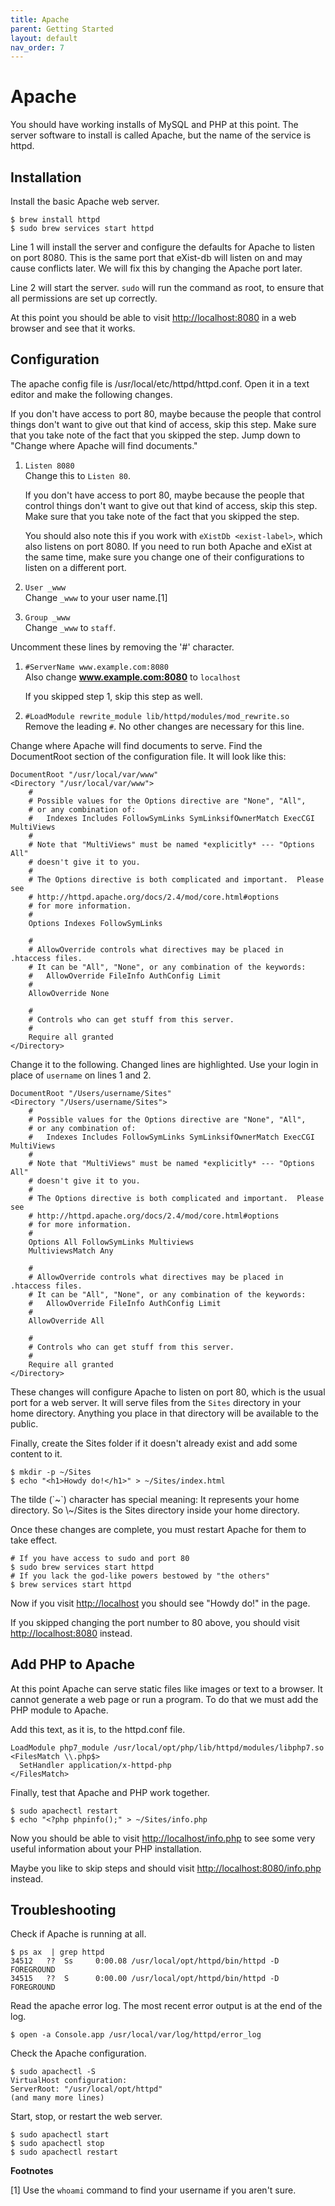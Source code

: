 ```yaml
---
title: Apache
parent: Getting Started
layout: default
nav_order: 7
---
```


# Apache

You should have working installs of MySQL and PHP at this point. The
server software to install is called Apache, but the name of the service
is httpd.

## Installation

Install the basic Apache web server.

``` console
$ brew install httpd
$ sudo brew services start httpd
```

Line 1 will install the server and configure the defaults for Apache to
listen on port 8080. This is the same port that eXist-db will listen on
and may cause conflicts later. We will fix this by changing the Apache
port later.

Line 2 will start the server. `sudo` will run the command as root, to
ensure that all permissions are set up correctly.

At this point you should be able to visit <http://localhost:8080> in a
web browser and see that it works.

## Configuration

The apache config file is /usr/local/etc/httpd/httpd.conf. Open it in a
text editor and make the following changes.

<div class="note">
If you don't have access to port 80, maybe because the people that
control things don't want to give out that kind of access, skip this
step. Make sure that you take note of the fact that you skipped the
step. Jump down to "Change where Apache will find documents."
</div>

1.  `Listen 8080`  
    Change this to `Listen 80`.

    <div class="note">
    If you don't have access to port 80, maybe because the people that
    control things don't want to give out that kind of access, skip this
    step. Make sure that you take note of the fact that you skipped the
    step.

    You should also note this if you work with `eXistDb <exist-label>`,
    which also listens on port 8080. If you need to run both Apache and
    eXist at the same time, make sure you change one of their
    configurations to listen on a different port.
    </div>

2.  `User _www`  
    Change `_www` to your user name.[1]

3.  `Group _www`  
    Change `_www` to `staff`.

Uncomment these lines by removing the '#' character.

1.  `#ServerName www.example.com:8080`  
    Also change **www.example.com:8080** to `localhost`

    <div class="note">
    If you skipped step 1, skip this step as well.
    </div>

2.  `#LoadModule rewrite_module lib/httpd/modules/mod_rewrite.so`  
    Remove the leading `#`. No other changes are necessary for this
    line.

Change where Apache will find documents to serve. Find the DocumentRoot
section of the configuration file. It will look like this:

```
DocumentRoot "/usr/local/var/www"
<Directory "/usr/local/var/www">
    #
    # Possible values for the Options directive are "None", "All",
    # or any combination of:
    #   Indexes Includes FollowSymLinks SymLinksifOwnerMatch ExecCGI MultiViews
    #
    # Note that "MultiViews" must be named *explicitly* --- "Options All"
    # doesn't give it to you.
    #
    # The Options directive is both complicated and important.  Please see
    # http://httpd.apache.org/docs/2.4/mod/core.html#options
    # for more information.
    #
    Options Indexes FollowSymLinks

    #
    # AllowOverride controls what directives may be placed in .htaccess files.
    # It can be "All", "None", or any combination of the keywords:
    #   AllowOverride FileInfo AuthConfig Limit
    #
    AllowOverride None

    #
    # Controls who can get stuff from this server.
    #
    Require all granted
</Directory>
```

Change it to the following. Changed lines are highlighted. Use your
login in place of `username` on lines 1 and 2.

```
DocumentRoot "/Users/username/Sites"
<Directory "/Users/username/Sites">
    #
    # Possible values for the Options directive are "None", "All",
    # or any combination of:
    #   Indexes Includes FollowSymLinks SymLinksifOwnerMatch ExecCGI MultiViews
    #
    # Note that "MultiViews" must be named *explicitly* --- "Options All"
    # doesn't give it to you.
    #
    # The Options directive is both complicated and important.  Please see
    # http://httpd.apache.org/docs/2.4/mod/core.html#options
    # for more information.
    #
    Options All FollowSymLinks Multiviews
    MultiviewsMatch Any

    #
    # AllowOverride controls what directives may be placed in .htaccess files.
    # It can be "All", "None", or any combination of the keywords:
    #   AllowOverride FileInfo AuthConfig Limit
    #
    AllowOverride All

    #
    # Controls who can get stuff from this server.
    #
    Require all granted
</Directory>
```

These changes will configure Apache to listen on port 80, which is the
usual port for a web server. It will serve files from the `Sites`
directory in your home directory. Anything you place in that directory
will be available to the public.

Finally, create the Sites folder if it doesn't already exist and add
some content to it.

``` console
$ mkdir -p ~/Sites
$ echo "<h1>Howdy do!</h1>" > ~/Sites/index.html
```

<div class="note">
The tilde (`~`) character has special meaning: It represents your home
directory. So \~/Sites is the Sites directory inside your home
directory.
</div>

Once these changes are complete, you must restart Apache for them to
take effect.

``` console
# If you have access to sudo and port 80
$ sudo brew services start httpd
# If you lack the god-like powers bestowed by "the others"
$ brew services start httpd
```

Now if you visit <http://localhost> you should see "Howdy do!" in the
page.

<div class="note">

If you skipped changing the port number to 80 above, you should visit
<http://localhost:8080> instead.

</div>

## Add PHP to Apache

At this point Apache can serve static files like images or text to a
browser. It cannot generate a web page or run a program. To do that we
must add the PHP module to Apache.

Add this text, as it is, to the httpd.conf file.

``` apacheconf
LoadModule php7_module /usr/local/opt/php/lib/httpd/modules/libphp7.so
<FilesMatch \\.php$>
  SetHandler application/x-httpd-php
</FilesMatch>
```

Finally, test that Apache and PHP work together.

``` console
$ sudo apachectl restart
$ echo "<?php phpinfo();" > ~/Sites/info.php
```

Now you should be able to visit <http://localhost/info.php> to see some
very useful information about your PHP installation.

<div class="note">

Maybe you like to skip steps and should visit
<http://localhost:8080/info.php> instead.

</div>

## Troubleshooting

Check if Apache is running at all.

``` console
$ ps ax  | grep httpd
34512   ??  Ss     0:00.08 /usr/local/opt/httpd/bin/httpd -D FOREGROUND
34515   ??  S      0:00.00 /usr/local/opt/httpd/bin/httpd -D FOREGROUND
```

Read the apache error log. The most recent error output is at the end of
the log.

``` console
$ open -a Console.app /usr/local/var/log/httpd/error_log
```

Check the Apache configuration.

``` console
$ sudo apachectl -S
VirtualHost configuration:
ServerRoot: "/usr/local/opt/httpd"
(and many more lines)
```

Start, stop, or restart the web server.

``` console
$ sudo apachectl start
$ sudo apachectl stop
$ sudo apachectl restart
```

**Footnotes**

[1] Use the `whoami` command to find your username if you aren't sure.
